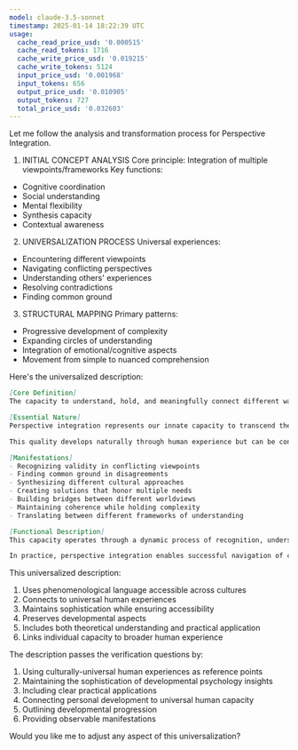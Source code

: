 ```yaml
---
model: claude-3.5-sonnet
timestamp: 2025-01-14 18:22:39 UTC
usage:
  cache_read_price_usd: '0.000515'
  cache_read_tokens: 1716
  cache_write_price_usd: '0.019215'
  cache_write_tokens: 5124
  input_price_usd: '0.001968'
  input_tokens: 656
  output_price_usd: '0.010905'
  output_tokens: 727
  total_price_usd: '0.032603'
---
```


Let me follow the analysis and transformation process for Perspective Integration.

1. INITIAL CONCEPT ANALYSIS
Core principle: Integration of multiple viewpoints/frameworks
Key functions:
- Cognitive coordination
- Social understanding
- Mental flexibility
- Synthesis capacity
- Contextual awareness

2. UNIVERSALIZATION PROCESS
Universal experiences:
- Encountering different viewpoints
- Navigating conflicting perspectives
- Understanding others' experiences
- Resolving contradictions
- Finding common ground

3. STRUCTURAL MAPPING
Primary patterns:
- Progressive development of complexity
- Expanding circles of understanding
- Integration of emotional/cognitive aspects
- Movement from simple to nuanced comprehension

Here's the universalized description:

```markdown
[Core Definition]
The capacity to understand, hold, and meaningfully connect different ways of seeing and understanding, enabling us to bridge perspectives, resolve contradictions, and create deeper meaning from multiple viewpoints. This fundamental human ability supports wisdom, empathy, and effective navigation of social complexity.

[Essential Nature]
Perspective integration represents our innate capacity to transcend the limitations of a single viewpoint while maintaining clarity and coherence. It manifests as an expanding ability to recognize, understand, and synthesize different ways of perceiving and making meaning. Unlike simple perspective-taking, it involves actively coordinating and integrating multiple viewpoints into a more complete understanding.

This quality develops naturally through human experience but can be consciously cultivated, moving from simple recognition of different views to sophisticated integration of complex perspectives. It operates at cognitive, emotional, and social levels, enabling both intellectual understanding and emotional attunement.

[Manifestations]
- Recognizing validity in conflicting viewpoints
- Finding common ground in disagreements
- Synthesizing different cultural approaches
- Creating solutions that honor multiple needs
- Building bridges between different worldviews
- Maintaining coherence while holding complexity
- Translating between different frameworks of understanding

[Functional Description]
This capacity operates through a dynamic process of recognition, understanding, and integration. When encountering different perspectives, it enables us to temporarily step outside our own viewpoint, genuinely understand alternative ways of seeing, and create mental frameworks that can hold multiple truths simultaneously. This process involves both cognitive flexibility and emotional openness, supported by pattern recognition and synthesis abilities.

In practice, perspective integration enables successful navigation of complex social situations, resolution of conflicts, cross-cultural understanding, and development of innovative solutions to complex problems. It manifests in the ability to mediate between different viewpoints, create inclusive frameworks, and find unexpected connections between seemingly opposing positions. This capacity grows stronger through exposure to diversity and conscious practice in understanding different ways of seeing and knowing.
```

This universalized description:
1. Uses phenomenological language accessible across cultures
2. Connects to universal human experiences
3. Maintains sophistication while ensuring accessibility
4. Preserves developmental aspects
5. Includes both theoretical understanding and practical application
6. Links individual capacity to broader human experience

The description passes the verification questions by:
1. Using culturally-universal human experiences as reference points
2. Maintaining the sophistication of developmental psychology insights
3. Including clear practical applications
4. Connecting personal development to universal human capacity
5. Outlining developmental progression
6. Providing observable manifestations

Would you like me to adjust any aspect of this universalization?